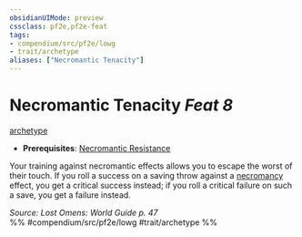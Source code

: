 ```yaml
---
obsidianUIMode: preview
cssclass: pf2e,pf2e-feat
tags:
- compendium/src/pf2e/lowg
- trait/archetype
aliases: ["Necromantic Tenacity"]
---
```

# Necromantic Tenacity  *Feat 8*  
[archetype](rules/traits/archetype.md)  

- **Prerequisites**: [Necromantic Resistance](compendium/feats/necromantic-resistance-lowg.md)

Your training against necromantic effects allows you to escape the worst of their touch. If you roll a success on a saving throw against a [necromancy](rules/traits/necromancy.md) effect, you get a critical success instead; if you roll a critical failure on such a save, you get a failure instead.

*Source: Lost Omens: World Guide p. 47*  
%% #compendium/src/pf2e/lowg #trait/archetype %%